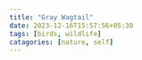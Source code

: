```yaml
---
title: "Gray Wagtail"
date: 2023-12-16T15:57:56+05:30
tags: [birds, wildlife]
catagories: [nature, self]
---
```



